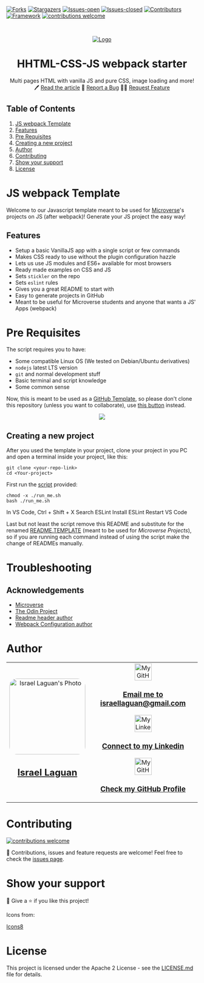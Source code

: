 <!-- PROJECT SHIELDS -->
[![Forks][forks-shield]][forks-url]
[![Stargazers][stars-shield]][stars-url]
[![Issues-open][issues-open-shield]][issues-url]
[![Issues-closed][issues-closed-shield]][issues-url]
[![Contributors][contributors-shield]][contributors-url]
[![Framework][badge-framework]][framework-url]
[![contributions welcome][contributions-welcome]][issues-url]

<!-- PROJECT LOGO -->
<br />
<p align="center">
  <a href="https://">
	  <img src="https://img.icons8.com/color/96/000000/full-image.png" alt="Logo"/>
  </a>

  <h1 align="center">
	HHTML-CSS-JS webpack starter
  </h1>

  <p align="center">
    Multi pages HTML with vanilla JS and pure CSS, image loading and more!
    <br />
	  🖊️
    <a href="https://">Read the article</a>
    🐞
    <a href="https://github.com/Israel-Laguan/HTML-CSS-JS-Webpack-starter/issues">Report a Bug</a>
    🙋‍♂️
    <a href="https://github.com/Israel-Laguan/HTML-CSS-JS-Webpack-starter/issues">Request Feature</a>
  </p>
</p>

## Table of Contents

1. [JS webpack Template](#js-webpack-template)
2. [Features](#features)
3. [Pre Requisites](#pre-requisites)
4. [Creating a new project](#creating-a-new-project)
5. [Author](#author)
6. [Contributing](#contributing)
7. [Show your support](#show-your-support)
8. [License](#license)

# JS webpack Template

Welcome to our Javascript template meant to be used for [Microverse](https://www.microverse.org/)'s projects on JS (after webpack)!
Generate your JS project the easy way!


## Features

* Setup a basic VanillaJS app with a single script or few commands
* Makes CSS ready to use without the plugin configuration hazzle
* Lets us use JS modules and ES6+ available for most browsers
* Ready made examples on CSS and JS
* Sets `stickler` on the repo
* Sets `eslint` rules
* Gives you a great README to start with
* Easy to generate projects in GitHub
* Meant to be useful for Microverse students and anyone that wants a JS' Apps (webpack)

# Pre Requisites

The script requires you to have:

- Some compatible Linux OS (We tested on Debian/Ubuntu derivatives)
- `nodejs` latest LTS version
- `git` and normal development stuff
- Basic terminal and script knowledge
- Some common sense

Now, this is meant to be used as a [GitHub Template](https://help.github.com/en/github/creating-cloning-and-archiving-repositories/creating-a-repository-from-a-template),
so please don't clone this repository (unless you want to collaborate), 
use [this button](https://github.com/Israel-Laguan/HTML-LESS-JS-no-webpack-starter/generate) instead.

<div align="center">
    <a href="https://github.com/Israel-Laguan/HTML-LESS-JS-no-webpack-starter/generate" target="_blank">
        <img src="doc/template-button.png">
    </a>
</div>

## Creating a new project

After you used the template in your project, clone your project in you PC and 
open a terminal inside your project, like this: 

```
git clone <your-repo-link>
cd <Your-project>
````

First run the [script](run_me.sh) provided:

```
chmod -x ./run_me.sh
bash ./run_me.sh
```

In VS Code, Ctrl + Shift + X
Search ESLint
Install ESLint
Restart VS Code
<!-- https://travishorn.com/setting-up-eslint-on-vs-code-with-airbnb-javascript-style-guide-6eb78a535ba6 -->
Last but not least the script remove this README and substitute for the renamed [README.TEMPLATE](README.TEMPLATE.md) (meant to be used for _Microverse Projects_), so if you are running each command instead of using the script make the change of READMEs manually.

# Troubleshooting

## Acknowledgements
* [Microverse](https://www.microverse.org/)
* [The Odin Project](https://www.theodinproject.com/)
* [Readme header author](https://github.com/collinsugwu/Microverse201-Enumerable-Methods)
* [Webpack Configuration author](https://github.com/ivarprudnikov/webpack-static-html-pages)
# Author

<table style="width:100%">
  <tr>
    <td>
        <div align="center">
            <a href="./docs/img/photo.png" target="_blank" rel="author">
                <img src="https://avatars2.githubusercontent.com/u/36519478?s=460&v=4" style="border-radius: 10%; min-width: 100px;" alt="Israel Laguan's Photo" width="200px">
            </a>
            <h2>
                <a href="https://israel-laguan.github.io/" target="_blank" rel="author">
                    Israel Laguan
                </a>
            </h2>
        </div>
    </td>
    <td>
        <div align="center">
            <a href="mailto:israellaguan@gmail.com" target="_blank" rel="author">
                <img src="https://img.icons8.com/color/48/000000/message-squared.png" alt="My GitHub" height="45px">
            </a>
            <h3>
                <a href="mailto:israellaguan@gmail.com" target="_blank" rel="author">
                    Email me to israellaguan@gmail.com
                </a>
            </h3>
            <a href="https://www.linkedin.com/in/israellaguan/" target="_blank" rel="author">
                <img src="https://img.icons8.com/color/48/000000/linkedin.png" alt="My Linkedin" height="45px">
            </a>
            <h3>
                <a href="https://www.linkedin.com/in/israellaguan/" target="_blank" rel="author">
                    Connect to my Linkedin
                </a>
            </h3>
            <a href="https://github.com/Israel-Laguan" target="_blank" rel="author">
                <img src="https://img.icons8.com/color/48/000000/github--v1.png" alt="My GitHub" height="45px">
            </a>
            <h3>
                <a href="https://github.com/Israel-Laguan" target="_blank" rel="author">
                    Check my GitHub Profile
                </a>
            </h3>
        </div>
    </td>
  </tr>
</table> 

# Contributing

[![contributions welcome][contributions-welcome]][issues-url]

🤝 Contributions, issues and feature requests are welcome!
Feel free to check the [issues page][issues-url].

# Show your support

🤗 Give a ⭐️ if you like this project!

Icons from:

<a href="https://icons8.com/icon/13917/full-image">Icons8</a>

# License

This project is licensed under the Apache 2 License - see the [LICENSE.md](LICENSE.md) file for details.


<!-- MARKDOWN LINKS & IMAGES -->
[contributors-shield]: https://img.shields.io/github/contributors/Israel-Laguan/HTML-CSS-JS-Webpack-starter?style=for-the-badge
[contributors-url]: https://github.com/Israel-Laguan/HTML-CSS-JS-Webpack-starter/graphs/contributors
[forks-shield]: https://img.shields.io/github/forks/Israel-Laguan/HTML-CSS-JS-Webpack-starter?style=for-the-badge
[forks-url]: https://github.com/Israel-Laguan/HTML-CSS-JS-Webpack-starter/network/members
[stars-shield]: https://img.shields.io/github/stars/Israel-Laguan/HTML-CSS-JS-Webpack-starter?style=for-the-badge
[stars-url]: https://github.com/Israel-Laguan/HTML-CSS-JS-Webpack-starter/stargazers
[issues-open-shield]: https://img.shields.io/github/issues/Israel-Laguan/HTML-CSS-JS-Webpack-starter?style=for-the-badge
[issues-url]: https://github.com/Israel-Laguan/HTML-CSS-JS-Webpack-starter/issues
[issues-closed-shield]: https://img.shields.io/github/issues-closed/Israel-Laguan/HTML-CSS-JS-Webpack-starter?style=for-the-badge
[badge-framework]: https://img.shields.io/badge/framework-here-9cf?style=for-the-badge
[framework-url]: https://google.com
[contributions-welcome]: https://img.shields.io/badge/contributions-welcome-brightgreen.svg?style=for-the-badge
[badge-license]: https://img.shields.io/:license-mit-blue.svg?style=for-the-badge
